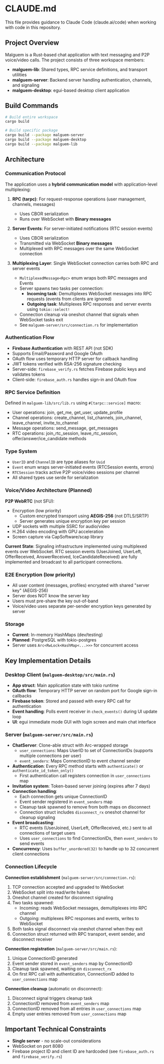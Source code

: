 # CLAUDE.md

This file provides guidance to Claude Code (claude.ai/code) when working with code in this repository.

## Project Overview

Malguem is a Rust-based chat application with text messaging and P2P voice/video calls. The project consists of three workspace members:
- **malguem-lib**: Shared types, RPC service definitions, and transport utilities
- **malguem-server**: Backend server handling authentication, channels, and signaling
- **malguem-desktop**: egui-based desktop client application

## Build Commands

```bash
# Build entire workspace
cargo build

# Build specific package
cargo build --package malguem-server
cargo build --package malguem-desktop
cargo build --package malguem-lib
```

## Architecture

### Communication Protocol

The application uses a **hybrid communication model** with application-level multiplexing:

1. **RPC (tarpc)**: For request-response operations (user management, channels, messages)
   - Uses CBOR serialization
   - Runs over WebSocket with **Binary messages**

2. **Server Events**: For server-initiated notifications (RTC session events)
   - Uses CBOR serialization
   - Transmitted via WebSocket **Binary messages**
   - Multiplexed with RPC messages over the same WebSocket connection

3. **Multiplexing Layer**: Single WebSocket connection carries both RPC and server events
   - `MultiplexedMessage<Rpc>` enum wraps both RPC messages and Events
   - Server spawns two tasks per connection:
     - **Incoming task**: Demultiplexes WebSocket messages into RPC requests (events from clients are ignored)
     - **Outgoing task**: Multiplexes RPC responses and server events using `tokio::select!`
   - Connection cleanup via oneshot channel that signals when WebSocket tasks exit
   - See `malguem-server/src/connection.rs` for implementation

### Authentication Flow

- **Firebase Authentication** with REST API (not SDK)
- Supports Email/Password and Google OAuth
- OAuth flow uses temporary HTTP server for callback handling
- JWT tokens verified with RSA-256 signature checking
- Server-side: `firebase_verify.rs` fetches Firebase public keys and validates tokens
- Client-side: `firebase_auth.rs` handles sign-in and OAuth flow

### RPC Service Definition

Defined in `malguem-lib/src/lib.rs` using `#[tarpc::service]` macro:
- User operations: join, get_me, get_user, update_profile
- Channel operations: create_channel, list_channels, join_channel, leave_channel, invite_to_channel
- Message operations: send_message, get_messages
- RTC operations: join_rtc_session, leave_rtc_session, offer/answer/ice_candidate methods

### Type System

- `UserID` and `ChannelID` are type aliases for `Uuid`
- `Event` enum wraps server-initiated events (RTCSession events, errors)
- `RTCSession` tracks active P2P voice/video sessions per channel
- All shared types use serde for serialization

### Voice/Video Architecture (Planned)

**P2P WebRTC** (not SFU):
- Encryption (low priority)
   - Custom encrypted transport using **AEGIS-256** (not DTLS/SRTP)
   - Server generates unique encryption key per session
- UDP sockets with multiple SSRC for audio/video
- H.264 video encoding with GPU acceleration
- Screen capture via CapSoftware/scap library

**Current State**: Signaling infrastructure implemented using multiplexed events over WebSocket. RTC session events (UserJoined, UserLeft, OfferReceived, AnswerReceived, IceCandidateReceived) are fully implemented and broadcast to all participant connections.

### E2E Encryption (low priority)

- All user content (messages, profiles) encrypted with shared "server key" (AEGIS-256)
- Server does NOT know the server key
- Users must pre-share the key out-of-band
- Voice/video uses separate per-sender encryption keys generated by server

### Storage

- **Current**: In-memory HashMaps (dev/testing)
- **Planned**: PostgreSQL with tokio-postgres
- Server uses `Arc<RwLock<HashMap<...>>>` for concurrent access

## Key Implementation Details

### Desktop Client (`malguem-desktop/src/main.rs`)

- **App struct**: Main application state with tokio runtime
- **OAuth flow**: Temporary HTTP server on random port for Google sign-in callbacks
- **Firebase token**: Stored and passed with every RPC call for authentication
- **Event handling**: Polls event receiver in `check_events()` during UI update loop
- **UI**: egui immediate mode GUI with login screen and main chat interface

### Server (`malguem-server/src/main.rs`)

- **ChatServer**: Clone-able struct with Arc-wrapped storage
  - `user_connections`: Maps UserID to set of ConnectionIDs (supports multiple connections per user)
  - `event_senders`: Maps ConnectionID to event channel sender
- **Authentication**: Every RPC method starts with `authenticate()` or `authenticate_id_token_only()`
  - First authentication call registers connection in `user_connections` map
- **Invitation system**: Token-based server joining (expires after 7 days)
- **Connection handling**:
  - Each connection gets unique ConnectionID
  - Event sender registered in `event_senders` map
  - Cleanup task spawned to remove from both maps on disconnect
  - Connection struct includes `disconnect_rx` oneshot channel for cleanup signaling
- **Event broadcasting**:
  - RTC events (UserJoined, UserLeft, OfferReceived, etc.) sent to all connections of target users
  - Uses `user_connections` to find ConnectionIDs, then `event_senders` to send events
- **Concurrency**: Uses `buffer_unordered(32)` to handle up to 32 concurrent client connections

### Connection Lifecycle

**Connection establishment** (`malguem-server/src/connection.rs`):
1. TCP connection accepted and upgraded to WebSocket
2. WebSocket split into read/write halves
3. Oneshot channel created for disconnect signaling
4. Two tasks spawned:
   - Incoming: reads WebSocket messages, demultiplexes into RPC channel
   - Outgoing: multiplexes RPC responses and events, writes to WebSocket
5. Both tasks signal disconnect via oneshot channel when they exit
6. Connection struct returned with RPC transport, event sender, and disconnect receiver

**Connection registration** (`malguem-server/src/main.rs`):
1. Unique ConnectionID generated
2. Event sender stored in `event_senders` map by ConnectionID
3. Cleanup task spawned, waiting on `disconnect_rx`
4. On first RPC call with authentication, ConnectionID added to `user_connections` map

**Connection cleanup** (automatic on disconnect):
1. Disconnect signal triggers cleanup task
2. ConnectionID removed from `event_senders` map
3. ConnectionID removed from all entries in `user_connections` map
4. Empty user entries removed from `user_connections` map

## Important Technical Constraints

- **Single server** - no scale-out considerations
- WebSocket on port 8080
- Firebase project ID and client ID are hardcoded (see `firebase_auth.rs` and `firebase_verify.rs`)
